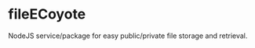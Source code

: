 fileECoyote
===========

NodeJS service/package for easy public/private file storage and retrieval.
